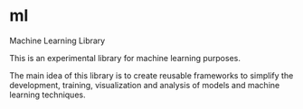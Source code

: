 # ml
Machine Learning Library

This is an experimental library for machine learning purposes.

The main idea of ​​this library is to create reusable frameworks to simplify the development, training, visualization and analysis of models and machine learning techniques.